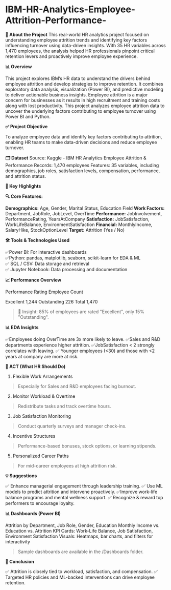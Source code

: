 # IBM-HR-Analytics-Employee-Attrition-Performance-

**🧠 About the Project**
This real-world HR analytics project focused on understanding employee attrition trends and identifying key factors influencing turnover using data-driven insights. With 35 HR variables across 1,470 employees, the analysis helped HR professionals pinpoint critical retention levers and proactively improve employee experience.

**📊 Overview**

This project explores IBM’s HR data to understand the drivers behind employee attrition and develop strategies to improve retention. It combines exploratory data analysis, visualization (Power BI), and predictive modeling to deliver actionable business insights.
Employee attrition is a major concern for businesses as it results in high recruitment and training costs along with lost productivity. This project analyzes employee attrition data to uncover the underlying factors contributing to employee turnover using Power BI and Python.

**✅ Project Objective**

To analyze employee data and identify key factors contributing to attrition, enabling HR teams to make data-driven decisions and reduce employee turnover.

**🗂 Dataset**
Source: Kaggle - IBM HR Analytics Employee Attrition & Performance
Records: 1,470 employees
Features: 35 variables, including demographics, job roles, satisfaction levels, compensation, performance, and attrition status.

**🧠 Key Highlights**

**🔍 Core Features:**

**Demographics:** Age, Gender, Marital Status, Education Field
**Work Factors:** Department, JobRole, JobLevel, OverTime
**Performance:** JobInvolvement, PerformanceRating, YearsAtCompany
**Satisfaction:** JobSatisfaction, WorkLifeBalance, EnvironmentSatisfaction
**Financial:** MonthlyIncome, SalaryHike, StockOptionLevel
**Target:** Attrition (Yes / No)

**🛠 Tools & Technologies Used**

✅Power BI: For interactive dashboards  
✅Python: pandas, matplotlib, seaborn, scikit-learn for EDA & ML  
✅ SQL / CSV: Data storage and retrieval  
✅ Jupyter Notebook: Data processing and documentation  

**📈 Performance Overview**

Performance Rating	Employee Count

Excellent	1,244
Outstanding	226
Total	1,470
> 🔎 Insight: 85% of employees are rated "Excellent", only 15% "Outstanding".

**📊 EDA Insights**

✅Employees doing OverTime are 3x more likely to leave.
✅Sales and R&D departments experience higher attrition.
✅JobSatisfaction < 2 strongly correlates with leaving.
✅ Younger employees (<30) and those with <2 years at company are more at risk.

**📌 ACT (What HR Should Do)**

1. Flexible Work Arrangements
> Especially for Sales and R&D employees facing burnout.

2. Monitor Workload & Overtime
> Redistribute tasks and track overtime hours.

3. Job Satisfaction Monitoring
> Conduct quarterly surveys and manager check-ins.

4. Incentive Structures
> Performance-based bonuses, stock options, or learning stipends.

5. Personalized Career Paths
> For mid-career employees at high attrition risk.

**💡 Suggestions**

✅ Enhance managerial engagement through leadership training.
✅ Use ML models to predict attrition and intervene proactively.
✅Improve work-life balance programs and mental wellness support.
✅ Recognize & reward top performers to encourage loyalty.

**📊 Dashboards (Power BI)**

Attrition by Department, Job Role, Gender, Education
Monthly Income vs. Education vs. Attrition
KPI Cards: Work-Life Balance, Job Satisfaction, Environment Satisfaction
Visuals: Heatmaps, bar charts, and filters for interactivity
> Sample dashboards are available in the /Dashboards folder.

**📌 Conclusion**

✅ Attrition is closely tied to workload, satisfaction, and compensation.
✅ Targeted HR policies and ML-backed interventions can drive employee retention.
